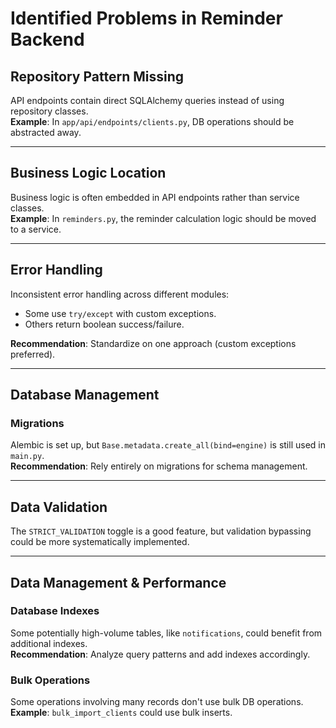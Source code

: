 # Identified Problems in Reminder Backend

## Repository Pattern Missing

API endpoints contain direct SQLAlchemy queries instead of using repository classes.  
**Example**: In `app/api/endpoints/clients.py`, DB operations should be abstracted away.

---

## Business Logic Location

Business logic is often embedded in API endpoints rather than service classes.  
**Example**: In `reminders.py`, the reminder calculation logic should be moved to a service.

---

## Error Handling

Inconsistent error handling across different modules:

- Some use `try/except` with custom exceptions.  
- Others return boolean success/failure.  

**Recommendation**: Standardize on one approach (custom exceptions preferred).

---

## Database Management

### Migrations

Alembic is set up, but `Base.metadata.create_all(bind=engine)` is still used in `main.py`.  
**Recommendation**: Rely entirely on migrations for schema management.

---

## Data Validation

The `STRICT_VALIDATION` toggle is a good feature, but validation bypassing could be more systematically implemented.

---

## Data Management & Performance

### Database Indexes

Some potentially high-volume tables, like `notifications`, could benefit from additional indexes.  
**Recommendation**: Analyze query patterns and add indexes accordingly.

### Bulk Operations

Some operations involving many records don't use bulk DB operations.  
**Example**: `bulk_import_clients` could use bulk inserts.
